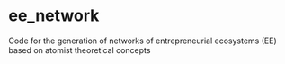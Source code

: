 # ee_network
Code for the generation of networks of entrepreneurial ecosystems (EE) based on atomist theoretical concepts

